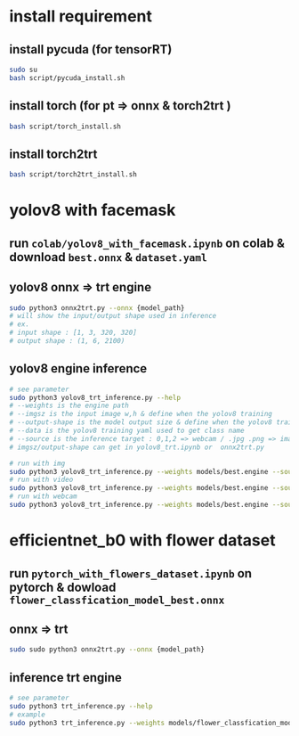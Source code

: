 # install requirement
## install pycuda (for tensorRT)
```bash
sudo su
bash script/pycuda_install.sh
```

## install torch (for pt => onnx & torch2trt )
```bash
bash script/torch_install.sh
```

## install torch2trt
```bash
bash script/torch2trt_install.sh
```

# yolov8 with facemask
## run ``` colab/yolov8_with_facemask.ipynb ``` on colab & download ```best.onnx``` & ```dataset.yaml```

## yolov8 onnx => trt engine
```bash
sudo python3 onnx2trt.py --onnx {model_path}
# will show the input/output shape used in inference
# ex.
# input shape : [1, 3, 320, 320]
# output shape : (1, 6, 2100)
```

## yolov8 engine inference
```bash
# see parameter
sudo python3 yolov8_trt_inference.py --help 
# --weights is the engine path
# --imgsz is the input image w,h & define when the yolov8 training 
# --output-shape is the model output size & define when the yolov8 training
# --data is the yolov8 training yaml used to get class name
# --source is the inference target : 0,1,2 => webcam / .jpg .png => image / .mp4 => video
# imgsz/output-shape can get in yolov8_trt.ipynb or  onnx2trt.py

# run with img
sudo python3 yolov8_trt_inference.py --weights models/best.engine --source images/dog.jpeg --imgsz 320 320 --output-shape 1 6 2100 --data ./sample.yaml
# run with video
sudo python3 yolov8_trt_inference.py --weights models/best.engine --source video/dog_cat.mp4 --imgsz 320 320 --output-shape 1 6 2100 --data ./sample.yaml
# run with webcam
sudo python3 yolov8_trt_inference.py --weights models/best.engine --source 0 --imgsz 320 320 --output-shape 1 6 2100 --data ./sample.yaml
```

# efficientnet_b0 with flower dataset

## run ```pytorch_with_flowers_dataset.ipynb``` on pytorch & dowload ```flower_classfication_model_best.onnx```

## onnx => trt
```bash
sudo sudo python3 onnx2trt.py --onnx {model_path}
```
## inference trt engine
```bash
# see parameter
sudo python3 trt_inference.py --help
# example
sudo python3 trt_inference.py --weights models/flower_classfication_model_best.engine --source images/sunflower.jpg --imgsz 320 263 
```



